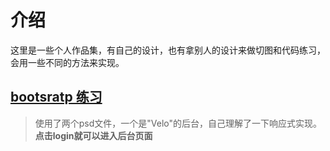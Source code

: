 # 介绍

这里是一些个人作品集，有自己的设计，也有拿别人的设计来做切图和代码练习，会用一些不同的方法来实现。

## [bootsratp 练习](http://show.hivan.me/velo/login.html)


> 使用了两个psd文件，一个是"Velo"的后台，自己理解了一下响应式实现。
> **点击login就可以进入后台页面**